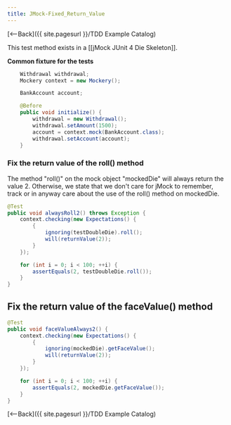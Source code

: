 ```yaml
---
title: JMock-Fixed_Return_Value
---
```

[<--Back]({{ site.pagesurl }}/TDD Example Catalog)

This test method exists in a [[jMock JUnit 4 Die Skeleton]].

**Common fixture for the tests**
```java
    Withdrawal withdrawal;
    Mockery context = new Mockery();

    BankAccount account;

    @Before
    public void initialize() {
        withdrawal = new Withdrawal();
        withdrawal.setAmount(1500);
        account = context.mock(BankAccount.class);
        withdrawal.setAccount(account);
    }
```

### Fix the return value of the roll() method
The method "roll()" on the mock object "mockedDie" will always return the value 2. Otherwise, we state that we don't care for jMock to remember, track or in anyway care about the use of the roll() method on mockedDie.

```java
@Test
public void alwaysRoll2() throws Exception {
    context.checking(new Expectations() {
        {
            ignoring(testDoubleDie).roll();
            will(returnValue(2));
        }
    });

    for (int i = 0; i < 100; ++i) {
        assertEquals(2, testDoubleDie.roll());
    }
}
```

## Fix the return value of the faceValue() method
```java
@Test
public void faceValueAlways2() {
    context.checking(new Expectations() {
        {
            ignoring(mockedDie).getFaceValue();
            will(returnValue(2));
        }
    });

    for (int i = 0; i < 100; ++i) {
        assertEquals(2, mockedDie.getFaceValue());
    }
}
```

[<--Back]({{ site.pagesurl }}/TDD Example Catalog)